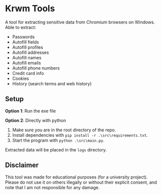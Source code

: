 # Krwm Tools

A tool for extracting sensitive data from Chromium browsers on Windows. Able to extract:
- Passwords
- Autofill fields
- Autofill profiles
- Autofill addresses
- Autofill names
- Autofill emails
- Autofill phone numbers
- Credit card info
- Cookies
- History (search terms and web history)


## Setup
**Option 1**: Run the exe file

**Option 2**: Directly with python
1. Make sure you are in the root directory of the repo.
1. Install dependencies with `pip install -r .\src\requirements.txt`.
1. Start the program with `python .\src\main.py`.

Extracted data will be placed in the `logs` directory.


## Disclaimer
This tool was made for educational purposes (for a university project). Please do not use it on others illegally or without their explicit consent, and note that I am not responsible for any damage.
